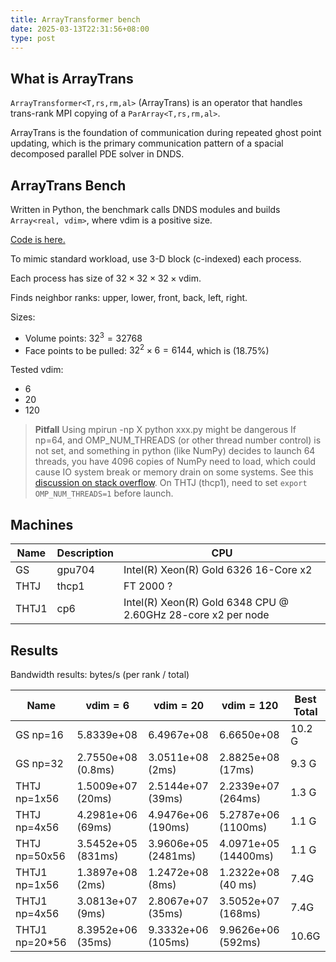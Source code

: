 ```yaml
---
title: ArrayTransformer bench
date: 2025-03-13T22:31:56+08:00
type: post
---
```


## What is ArrayTrans

`ArrayTransformer<T,rs,rm,al>` (ArrayTrans) is an operator that handles trans-rank MPI copying of a `ParArray<T,rs,rm,al>`.

ArrayTrans is the foundation of communication during repeated ghost point updating, which is the primary communication pattern of a spacial decomposed parallel PDE solver in DNDS.

## ArrayTrans Bench

Written in Python, the benchmark calls DNDS modules and builds `Array<real, vdim>`, where vdim is a positive size.

[Code is here.](https://github.com/harryzhou2000/DNDSR/blob/33d607b1a0952f5c584f3a5f5f0c416ecd2c0075/script/benchmark/arrayTransBench.py)

To mimic standard workload, use 3-D block (c-indexed) each process.

Each process has size of $32\times32\times32\times\text{vdim}$.

Finds neighbor ranks: upper, lower, front, back, left, right.

Sizes:

- Volume points: $32^3=32768$
- Face points to be pulled: $32^2\times6=6144$, which is \(18.75\%\)

Tested vdim:

- 6
- 20
- 120

> **Pitfall**
> Using mpirun -np X python xxx.py might be dangerous
> If np=64, and OMP_NUM_THREADS (or other thread number control) is not set, and something in python (like NumPy) decides to launch 64 threads, you have 4096 copies of NumPy need to load, which could cause IO system break or memory drain on some systems.
> See this [discussion on stack overflow](https://stackoverflow.com/questions/30791550/limit-number-of-threads-in-numpy).
> On THTJ (thcp1), need to set `export OMP_NUM_THREADS=1` before launch.

## Machines

| Name  | Description | CPU                                                          |
| ----- | ----------- | ------------------------------------------------------------ |
| GS    | gpu704      | Intel(R) Xeon(R) Gold 6326 16-Core x2                        |
| THTJ  | thcp1       | FT 2000 ?                                                    |
| THTJ1 | cp6         | Intel(R) Xeon(R) Gold 6348 CPU @ 2.60GHz 28-core x2 per node |

## Results

Bandwidth results: bytes/s (per rank / total)

| Name           | $\text{vdim}=6$    | $\text{vdim}=20$    | $\text{vdim}=120$      | Best Total |
| -------------- | ------------------ | ------------------- | ---------------------- | ---------- |
| GS np=16       | 5.8339e+08         | 6.4967e+08          | 6.6650e+08             | 10.2 G     |
| GS np=32       | 2.7550e+08 (0.8ms) | 3.0511e+08 (2ms)    | 2.8825e+08  (17ms)     | 9.3 G      |
| THTJ np=1x56   | 1.5009e+07 (20ms)  | 2.5144e+07 (39ms)   | 2.2339e+07  (264ms)    | 1.3 G      |
| THTJ np=4x56   | 4.2981e+06 (69ms)  | 4.9476e+06 (190ms)  | 5.2787e+06  (1100ms)   | 1.1 G      |
| THTJ np=50x56  | 3.5452e+05 (831ms) | 3.9606e+05 (2481ms) | 4.0971e+05   (14400ms) | 1.1 G      |
| THTJ1 np=1x56  | 1.3897e+08 (2ms)   | 1.2472e+08 (8ms)    | 1.2322e+08 (40 ms)     | 7.4G       |
| THTJ1 np=4x56  | 3.0813e+07 (9ms)   | 2.8067e+07 (35ms)   | 3.5052e+07 (168ms)     | 7.4G       |
| THTJ1 np=20*56 | 8.3952e+06 (35ms)  | 9.3332e+06 (105ms)  | 9.9626e+06 (592ms)     | 10.6G      |
